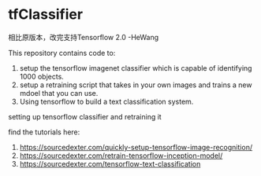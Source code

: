 # tfClassifier

相比原版本，改完支持Tensorflow 2.0 -HeWang



This repository contains code to: 
1) setup the tensorflow imagenet classifier which is capable of identifying 1000 objects.
2) setup a retraining script that takes in your own images and trains a new mdoel that you can use.
3) Using tensorflow to build a text classification system.

setting up tensorflow classifier and retraining it 

find the tutorials here:
1) https://sourcedexter.com/quickly-setup-tensorflow-image-recognition/
2) https://sourcedexter.com/retrain-tensorflow-inception-model/
3) https://sourcedexter.com/tensorflow-text-classification
